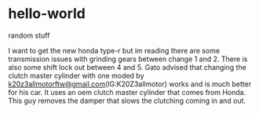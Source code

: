 # hello-world
random stuff

I want to get the new honda type-r but im reading there are some transmission issues with grinding gears between change 1 and 2. There is also some shift lock out between 4 and 5. Gato advised that changing the clutch master cylinder with one moded by k20z3allmotorftw@gmail.com(IG:K20Z3allmotor) works and is much better for his car. It uses an oem clutch master cylinder that comes from Honda. This guy removes the damper that slows the clutching coming in and out.
